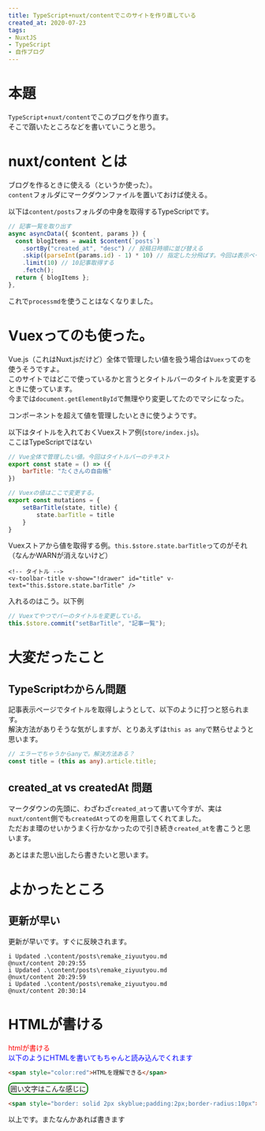 ```yaml
---
title: TypeScript+nuxt/contentでこのサイトを作り直している
created_at: 2020-07-23
tags:
- NuxtJS
- TypeScript
- 自作ブログ
---
```

# 本題
`TypeScript`+`nuxt/content`でこのブログを作り直す。  
そこで躓いたところなどを書いていこうと思う。

# nuxt/content とは
ブログを作るときに使える（というか使った）。  
`content`フォルダにマークダウンファイルを置いておけば使える。  

以下は`content/posts`フォルダの中身を取得するTypeScriptです。
```typescript
// 記事一覧を取り出す
async asyncData({ $content, params }) {
  const blogItems = await $content(`posts`)
    .sortBy("created_at", "desc") // 投稿日時順に並び替える
    .skip((parseInt(params.id) - 1) * 10) // 指定した分飛ばす。今回は表示ページから１引いて１０掛けた答え分飛ばす。（例:2ページ目の場合は(2-1)*10 = 10記事飛ばす）
    .limit(10) // 10記事取得する
    .fetch();
  return { blogItems };
},
```

これで`processmd`を使うことはなくなりました。

# Vuexってのも使った。
Vue.js（これはNuxt.jsだけど）全体で管理したい値を扱う場合は`Vuex`ってのを使うそうですよ。  
このサイトではどこで使っているかと言うとタイトルバーのタイトルを変更するときに使っています。  
今までは`document.getElementById`で無理やり変更してたのでマシになった。  

コンポーネントを超えて値を管理したいときに使うようです。

以下はタイトルを入れておくVuexストア例(`store/index.js`)。  
ここはTypeScriptではない
```js
// Vue全体で管理したい値。今回はタイトルバーのテキスト
export const state = () => ({
    barTitle: "たくさんの自由帳"
})

// Vuexの値はここで変更する。
export const mutations = {
    setBarTitle(state, title) {
        state.barTitle = title
    }
}
```
  
Vuexストアから値を取得する例。`this.$store.state.barTitle`ってのがそれ（なんかWARNが消えないけど）
```vue
<!-- タイトル -->
<v-toolbar-title v-show="!drawer" id="title" v-text="this.$store.state.barTitle" />
```

入れるのはこう。以下例
```typescript
// Vuexてやつでバーのタイトルを変更している。
this.$store.commit("setBarTitle", "記事一覧");
```

# 大変だったこと

## TypeScriptわからん問題
記事表示ページでタイトルを取得しようとして、以下のように打つと怒られます。  
解決方法がありそうな気がしますが、とりあえずは`this as any`で黙らせようと思います。  

```typescript
// エラーでちゃうからanyで。解決方法ある？
const title = (this as any).article.title;
```

## created_at vs createdAt 問題
マークダウンの先頭に、わざわざ`created_at`って書いて今すが、実は`nuxt/content`側でも`createdAt`ってのを用意してくれてました。  
ただおま環のせいかうまく行かなかったので引き続き`created_at`を書こうと思います。

あとはまた思い出したら書きたいと思います。

# よかったところ

## 更新が早い
更新が早いです。すぐに反映されます。

```
i Updated .\content/posts\remake_ziyuutyou.md                                                           @nuxt/content 20:29:55
i Updated .\content/posts\remake_ziyuutyou.md                                                           @nuxt/content 20:29:59
i Updated .\content/posts\remake_ziyuutyou.md                                                           @nuxt/content 20:30:14
```

# HTMLが書ける

<span style="color:red;box-shadow:5px">htmlが書ける</span>  
<span style="color:blue">以下のようにHTMLを書いてもちゃんと読み込んでくれます</span>

```html
<span style="color:red">HTMLを理解できる</span>
```

<span style="border: solid 2px green;padding:2px;border-radius:10px">囲い文字はこんな感じに</span>

```html
<span style="border: solid 2px skyblue;padding:2px;border-radius:10px">CSSも理解してくれる</span>
```


以上です。またなんかあれば書きます